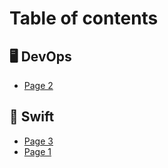 # Table of contents

## 🖥 DevOps

* [Page 2](README.md)

## 📱 Swift

* [Page 3](swift/page-3.md)
* [Page 1](swift/page-1.md)
